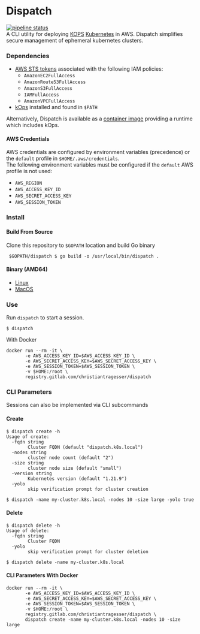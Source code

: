 # Dispatch  
[![pipeline status](https://gitlab.com/christianTragesser/dispatch/badges/master/pipeline.svg)](https://gitlab.com/christianTragesser/dispatch/commits/master)  
A CLI utility for deploying [KOPS](https://kops.sigs.k8s.io/) [Kubernetes](https://kubernetes.io/) in AWS. Dispatch simplifies secure management of ephemeral kubernetes clusters.

### Dependencies
* [AWS STS tokens](https://docs.aws.amazon.com/STS/latest/APIReference/welcome.html) associated with the following IAM policies:
  - `AmazonEC2FullAccess`
  - `AmazonRoute53FullAccess`
  - `AmazonS3FullAccess`
  - `IAMFullAccess`
  - `AmazonVPCFullAccess`
* [kOps](https://github.com/kubernetes/kops/releases) installed and found in `$PATH`

Alternatively, Dispatch is available as a [container image](https://gitlab.com/christianTragesser/dispatch/container_registry/) providing a runtime which includes kOps.

#### AWS Credentials
AWS credentials are configured by environment variables (precedence) or the `default` profile in `$HOME/.aws/credentials`.  
The following environment variables must be configured if the `default` AWS profile is not used:
  - `AWS_REGION`
  - `AWS_ACCESS_KEY_ID`
  - `AWS_SECRET_ACCESS_KEY`
  - `AWS_SESSION_TOKEN`

### Install
#### Build From Source
Clone this repository to `$GOPATH` location and build Go binary
```
 $GOPATH/dispatch $ go build -o /usr/local/bin/dispatch .
```

#### Binary (AMD64)
* [Linux](https://gitlab.com/christianTragesser/dispatch/-/jobs/artifacts/master/download?job=publish:linux)
* [MacOS](https://gitlab.com/christianTragesser/dispatch/-/jobs/artifacts/master/download?job=publish:macos)

### Use
Run `dispatch` to start a session.
```
$ dispatch
```

With Docker
```
docker run --rm -it \
       -e AWS_ACCESS_KEY_ID=$AWS_ACCESS_KEY_ID \
       -e AWS_SECRET_ACCESS_KEY=$AWS_SECRET_ACCESS_KEY \
       -e AWS_SESSION_TOKEN=$AWS_SESSION_TOKEN \
       -v $HOME:/root \
       registry.gitlab.com/christiantragesser/dispatch
```

### CLI Parameters
Sessions can also be implemented via CLI subcommands
#### Create
```
$ dispatch create -h
Usage of create:
  -fqdn string
    	Cluster FQDN (default "dispatch.k8s.local")
  -nodes string
    	cluster node count (default "2")
  -size string
    	cluster node size (default "small")
  -version string
    	Kubernetes version (default "1.21.9")
  -yolo
    	skip verification prompt for cluster creation
```
```
$ dispatch -name my-cluster.k8s.local -nodes 10 -size large -yolo true
```
#### Delete
```
$ dispatch delete -h
Usage of delete:
  -fqdn string
    	Cluster FQDN
  -yolo
    	skip verification prompt for cluster deletion
```
```
$ dispatch delete -name my-cluster.k8s.local
```

#### CLI Parameters With Docker
```
docker run --rm -it \
       -e AWS_ACCESS_KEY_ID=$AWS_ACCESS_KEY_ID \
       -e AWS_SECRET_ACCESS_KEY=$AWS_SECRET_ACCESS_KEY \
       -e AWS_SESSION_TOKEN=$AWS_SESSION_TOKEN \
       -v $HOME:/root \
       registry.gitlab.com/christiantragesser/dispatch \
       dispatch create -name my-cluster.k8s.local -nodes 10 -size large
```
